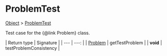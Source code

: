 
# ProblemTest

[Object]() > [ProblemTest](nullfr/faylixe/googlecodejam/client/webservice/ProblemTest.md)


Test case for the {@link Problem} class.

| Return type | Signature |
| --- | ---: |
| [Problem](nullfr/faylixe/googlecodejam/client/webservice/Problem.md) | getTestProblem |
| **void** | testProblemConsistency |
